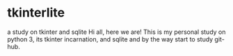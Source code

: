 # tkinterlite
a study on tkinter and sqlite
Hi all, here we are!
This is my personal study on python 3, its tkinter incarnation, and sqlite and by the way start to study git-hub.


